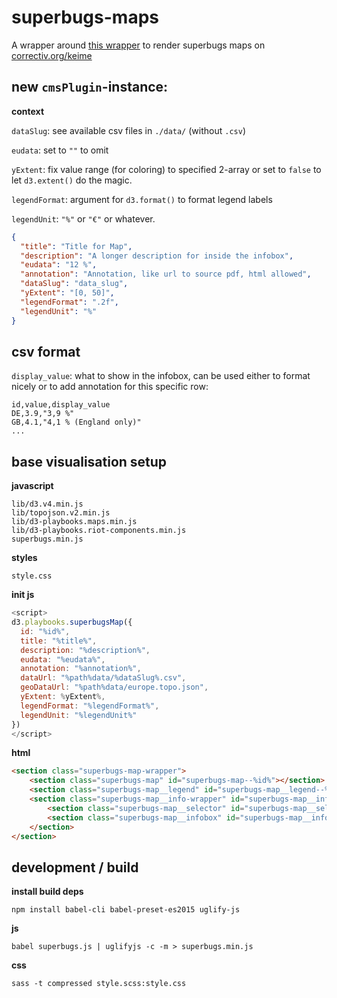 # superbugs-maps

A wrapper around [this wrapper](https://github.com/simonwoerpel/d3-playbooks-maps) to render superbugs maps on [correctiv.org/keime](https://correctiv.org/keime)

## new `cmsPlugin`-instance:

**context**

`dataSlug`: see available csv files in `./data/` (without `.csv`)

`eudata`: set to `""` to omit

`yExtent`: fix value range (for coloring) to specified 2-array or set to `false` to let `d3.extent()` do the magic.

`legendFormat`: argument for `d3.format()` to format legend labels

`legendUnit`: `"%"` or `"€"` or whatever.

```json
{
  "title": "Title for Map",
  "description": "A longer description for inside the infobox",
  "eudata": "12 %",
  "annotation": "Annotation, like url to source pdf, html allowed",
  "dataSlug": "data_slug",
  "yExtent": "[0, 50]",
  "legendFormat": ".2f",
  "legendUnit": "%"
}
```

## csv format

`display_value`: what to show in the infobox, can be used either to format nicely or to add annotation for this specific row:

```csv
id,value,display_value
DE,3.9,"3,9 %"
GB,4.1,"4,1 % (England only)"
...
```

## base visualisation setup

**javascript**

```
lib/d3.v4.min.js
lib/topojson.v2.min.js
lib/d3-playbooks.maps.min.js
lib/d3-playbooks.riot-components.min.js
superbugs.min.js
```

**styles**

```
style.css
```

**init js**

```javascript
<script>
d3.playbooks.superbugsMap({
  id: "%id%",
  title: "%title%",
  description: "%description%",
  eudata: "%eudata%",
  annotation: "%annotation%",
  dataUrl: "%path%data/%dataSlug%.csv",
  geoDataUrl: "%path%data/europe.topo.json",
  yExtent: %yExtent%,
  legendFormat: "%legendFormat%",
  legendUnit: "%legendUnit%"
})
</script>
```

**html**

```html
<section class="superbugs-map-wrapper">
    <section class="superbugs-map" id="superbugs-map--%id%"></section>
    <section class="superbugs-map__legend" id="superbugs-map__legend--%id%"></section>
    <section class="superbugs-map__info-wrapper" id="superbugs-map__info-wrapper--%id%">
        <section class="superbugs-map__selector" id="superbugs-map__selector--%id%"></section>
        <section class="superbugs-map__infobox" id="superbugs-map__infobox--%id%"></section>
    </section>
</section>
```

## development / build

**install build deps**

`npm install babel-cli babel-preset-es2015 uglify-js`

**js**

`babel superbugs.js | uglifyjs -c -m > superbugs.min.js`

**css**

`sass -t compressed style.scss:style.css`
